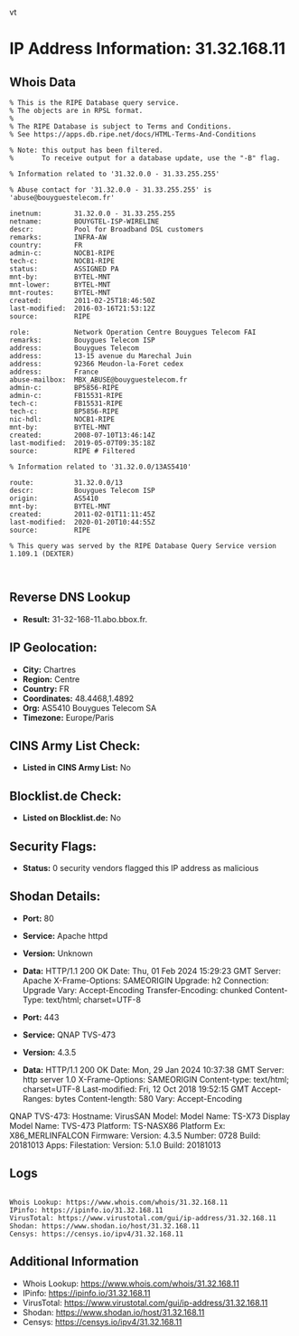 vt
# IP Address Information: 31.32.168.11

## Whois Data
```
% This is the RIPE Database query service.
% The objects are in RPSL format.
%
% The RIPE Database is subject to Terms and Conditions.
% See https://apps.db.ripe.net/docs/HTML-Terms-And-Conditions

% Note: this output has been filtered.
%       To receive output for a database update, use the "-B" flag.

% Information related to '31.32.0.0 - 31.33.255.255'

% Abuse contact for '31.32.0.0 - 31.33.255.255' is 'abuse@bouyguestelecom.fr'

inetnum:        31.32.0.0 - 31.33.255.255
netname:        BOUYGTEL-ISP-WIRELINE
descr:          Pool for Broadband DSL customers
remarks:        INFRA-AW
country:        FR
admin-c:        NOCB1-RIPE
tech-c:         NOCB1-RIPE
status:         ASSIGNED PA
mnt-by:         BYTEL-MNT
mnt-lower:      BYTEL-MNT
mnt-routes:     BYTEL-MNT
created:        2011-02-25T18:46:50Z
last-modified:  2016-03-16T21:53:12Z
source:         RIPE

role:           Network Operation Centre Bouygues Telecom FAI
remarks:        Bouygues Telecom ISP
address:        Bouygues Telecom
address:        13-15 avenue du Marechal Juin
address:        92366 Meudon-la-Foret cedex
address:        France
abuse-mailbox:  MBX_ABUSE@bouyguestelecom.fr
admin-c:        BP5856-RIPE
admin-c:        FB15531-RIPE
tech-c:         FB15531-RIPE
tech-c:         BP5856-RIPE
nic-hdl:        NOCB1-RIPE
mnt-by:         BYTEL-MNT
created:        2008-07-10T13:46:14Z
last-modified:  2019-05-07T09:35:18Z
source:         RIPE # Filtered

% Information related to '31.32.0.0/13AS5410'

route:          31.32.0.0/13
descr:          Bouygues Telecom ISP
origin:         AS5410
mnt-by:         BYTEL-MNT
created:        2011-02-01T11:11:45Z
last-modified:  2020-01-20T10:44:55Z
source:         RIPE

% This query was served by the RIPE Database Query Service version 1.109.1 (DEXTER)



```
## Reverse DNS Lookup
- **Result:** 31-32-168-11.abo.bbox.fr.

## IP Geolocation:
- **City:** Chartres
- **Region:** Centre
- **Country:** FR
- **Coordinates:** 48.4468,1.4892
- **Org:** AS5410 Bouygues Telecom SA
- **Timezone:** Europe/Paris

## CINS Army List Check:
- **Listed in CINS Army List:** 
No

## Blocklist.de Check:
- **Listed on Blocklist.de:** 
No

## Security Flags:
- **Status:** 0 security vendors flagged this IP address as malicious

## Shodan Details:
- **Port:** 80
- **Service:** Apache httpd
- **Version:** Unknown
- **Data:** HTTP/1.1 200 OK
Date: Thu, 01 Feb 2024 15:29:23 GMT
Server: Apache
X-Frame-Options: SAMEORIGIN
Upgrade: h2
Connection: Upgrade
Vary: Accept-Encoding
Transfer-Encoding: chunked
Content-Type: text/html; charset=UTF-8



- **Port:** 443
- **Service:** QNAP TVS-473
- **Version:** 4.3.5
- **Data:** HTTP/1.1 200 OK
Date: Mon, 29 Jan 2024 10:37:38 GMT
Server: http server 1.0
X-Frame-Options: SAMEORIGIN
Content-type: text/html; charset=UTF-8
Last-modified: Fri, 12 Oct 2018 19:52:15 GMT
Accept-Ranges: bytes
Content-length: 580
Vary: Accept-Encoding


QNAP TVS-473:
  Hostname: VirusSAN
  Model:
    Model Name: TS-X73
    Display Model Name: TVS-473
    Platform: TS-NASX86
    Platform Ex: X86_MERLINFALCON
  Firmware:
    Version: 4.3.5
    Number: 0728
    Build: 20181013
  Apps:
    Filestation:
      Version: 5.1.0
      Build: 20181013


## Logs
```

Whois Lookup: https://www.whois.com/whois/31.32.168.11
IPinfo: https://ipinfo.io/31.32.168.11
VirusTotal: https://www.virustotal.com/gui/ip-address/31.32.168.11
Shodan: https://www.shodan.io/host/31.32.168.11
Censys: https://censys.io/ipv4/31.32.168.11

```
## Additional Information
- Whois Lookup: https://www.whois.com/whois/31.32.168.11
- IPinfo: https://ipinfo.io/31.32.168.11
- VirusTotal: https://www.virustotal.com/gui/ip-address/31.32.168.11
- Shodan: https://www.shodan.io/host/31.32.168.11
- Censys: https://censys.io/ipv4/31.32.168.11

